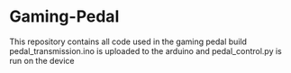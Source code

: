 # Gaming-Pedal
This repository contains all code used in the gaming pedal build <br>
pedal_transmission.ino is uploaded to the arduino and pedal_control.py is run on the device
